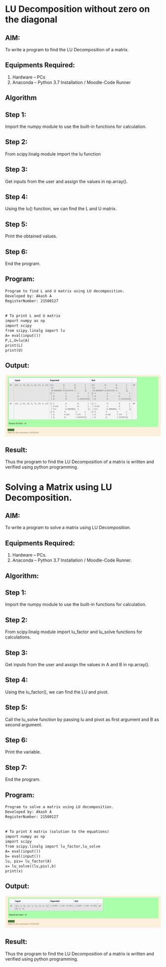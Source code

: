 # LU Decomposition without zero on the diagonal

## AIM:
To write a program to find the LU Decomposition of a matrix.

## Equipments Required:
1. Hardware – PCs
2. Anaconda – Python 3.7 Installation / Moodle-Code Runner

## Algorithm
## Step 1:
Import the numpy module to use the built-in functions for calculation.

## Step 2:
From scipy.linalg module import the lu function

## Step 3:
Get inputs from the user and assign the values in np.array().

## Step 4:
Using the lu() function, we can find the L and U matrix.

## Step 5:
Print the obtained values.

## Step 6:
End the program. 

## Program:
```
Program to find L and U matrix using LU decomposition.
Developed by: Akash A
RegisterNumber: 21500127


# To print L and U matrix
import numpy as np
import scipy
from scipy.linalg import lu
A= eval(input())
P,L,U=lu(A)
print(L)
print(U)

```

## Output:
![lu decomposition](lu_eq1.png)


## Result:
Thus the program to find the LU Decomposition of a matrix is written and verified using python programming.

# Solving a Matrix using LU Decomposition.

## AIM:
To write a program to solve a matrix using LU Decomposition.

## Equipments Required:
1. Hardware – PCs.
2. Anaconda – Python 3.7 Installation / Moodle-Code Runner.

## Algorithm:
## Step 1:
Import the numpy module to use the built-in functions for calculation.

## Step 2:
From scipy.linalg module import lu_factor and lu_solve functions for calculations.

## Step 3:
Get inputs from the user and assign the values in A and B in np.array().

## Step 4:
Using the lu_factor(), we can find the LU and pivot.

## Step 5:
Call the lu_solve function by passing lu and pivot as first argument and B as second argument.

## Step 6:
Print the variable.

## Step 7:
End the program.

## Program:
```
Program to solve a matrix using LU decomposition.
Developed by: Akash A
RegisterNumber: 21500127


# To print X matrix (solution to the equations)
import numpy as np
import scipy 
from scipy.linalg import lu_factor,lu_solve
A= eval(input())
b= eval(input())
lu, piv= lu_factor(A)
x= lu_solve((lu,piv),b)
print(x)
```

## Output:
![lu decomposition](lu_eq2.png)


## Result:
Thus the program to find the LU Decomposition of a matrix is written and verified using python programming.

